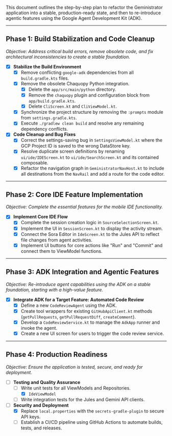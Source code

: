 This document outlines the step-by-step plan to refactor the Geministrator application into a stable, production-ready state, and then to re-introduce agentic features using the Google Agent Development Kit (ADK).

---

## Phase 1: Build Stabilization and Code Cleanup

*Objective: Address critical build errors, remove obsolete code, and fix architectural inconsistencies to create a stable foundation.*

- [x] **Stabilize the Build Environment**
    - [x] Remove conflicting `google-adk` dependencies from all `build.gradle.kts` files.
    - [x] Remove the obsolete Chaquopy Python integration.
        - [x] Delete the `app/src/main/python` directory.
        - [x] Remove the `chaquopy` plugin and configuration block from `app/build.gradle.kts`.
        - [x] Delete `CliScreen.kt` and `CliViewModel.kt`.
    - [x] Synchronize the project structure by removing the `:prompts` module from `settings.gradle.kts`.
    - [x] Execute `./gradlew clean build` and resolve any remaining dependency conflicts.

- [x] **Code Cleanup and Bug Fixes**
    - [x] Correct the settings-saving bug in `SettingsViewModel.kt` where the GCP Project ID is saved to the wrong DataStore key.
    - [x] Resolve duplicate screen definitions by renaming `ui/ide/IDEScreen.kt` to `ui/ide/SearchScreen.kt` and its contained composable.
    - [x] Refactor the navigation graph in `GeministratorNavHost.kt` to include all destinations from the `NavRail` and add a route for the code editor.

---

## Phase 2: Core IDE Feature Implementation

*Objective: Complete the essential features for the mobile IDE functionality.*

- [x] **Implement Core IDE Flow**
    - [x] Complete the session creation logic in `SourceSelectionScreen.kt`.
    - [x] Implement the UI in `SessionScreen.kt` to display the activity stream.
    - [x] Connect the Sora Editor in `IdeScreen.kt` to the Jules API to reflect file changes from agent activities.
    - [x] Implement UI buttons for core actions like "Run" and "Commit" and connect them to ViewModel functions.

---

## Phase 3: ADK Integration and Agentic Features

*Objective: Re-introduce agent capabilities using the ADK on a stable foundation, starting with a high-value feature.*

- [x] **Integrate ADK for a Target Feature: Automated Code Review**
    - [x] Define a new `CodeReviewAgent` using the ADK.
    - [x] Create tool wrappers for existing `GitHubApiClient.kt` methods (`getPullRequests`, `getPullRequestDiff`, `createComment`).
    - [x] Develop a `CodeReviewService.kt` to manage the `AdkApp` runner and invoke the agent.
    - [x] Create a new UI screen for users to trigger the code review service.

---

## Phase 4: Production Readiness

*Objective: Ensure the application is tested, secure, and ready for deployment.*

- [ ] **Testing and Quality Assurance**
    - [ ] Write unit tests for all ViewModels and Repositories.
        - [x] `IdeViewModel`
    - [ ] Write integration tests for the Jules and Gemini API clients.

- [ ] **Security and Deployment**
    - [x] Replace `local.properties` with the `secrets-gradle-plugin` to secure API keys.
    - [ ] Establish a CI/CD pipeline using GitHub Actions to automate builds, tests, and releases.
